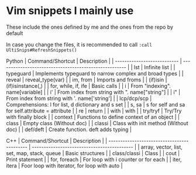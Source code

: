 # Vim snippets I mainly use

These include the ones defined by me and the ones from the repo by default

In case you change the files, it is recommended to call ``:call UltiSnips#RefreshSnippets()``

Python
| Command/Shortcut            | Description                                            |
| --------------------------- | ------------------------------------------------------ |
| lst                         | Infinite list                                          |
| typeguard                   | Implements typeguard to narrow complex and broad types |
| reveal                      | reveal\_type(var)                                      |
| im, from                    | Imports and froms                                      |
| (if)isin                    | (if)isinstance(,)                                      |
| for, while, if, ife         | Basic calls                                            |
| i                           | From "indexing". name[variable]                        |
| i'                          | From index from string with ". name["string"]          |
| i"                          | From index from string with '. name['string']          |
| lcp/dcp/scp                 | Comprehensions: l for list, d dictionary and s set     |
| s, sa                       | s for self and sa for self.attribute = attribute       |
| re                          | return                                                 |
| with                        | with                                                   |
| try/tryf                    | Try/Try with finally block                             |
| context                     | Functions to define context of an object               |
| class                       | Empty class (Without doc)                              |
| classi                      | Class with init method (Without doc)                   |
| def/deft                    | Create function. deft adds typing                      |

C++
| Command/Shortcut                            | Description                                 |
| ------------------------------------------- | ------------------------------------------- |
| array, vector, list, set, map, stack, queue | Basic structures                            |
| class/classi                                | Class                                       |
| cout                                        | Print statement                             |
| for, foreach                                | For loop with i counter or for each         |
| iter, itera                                 | Foor loop with iterator, for loop with auto |
